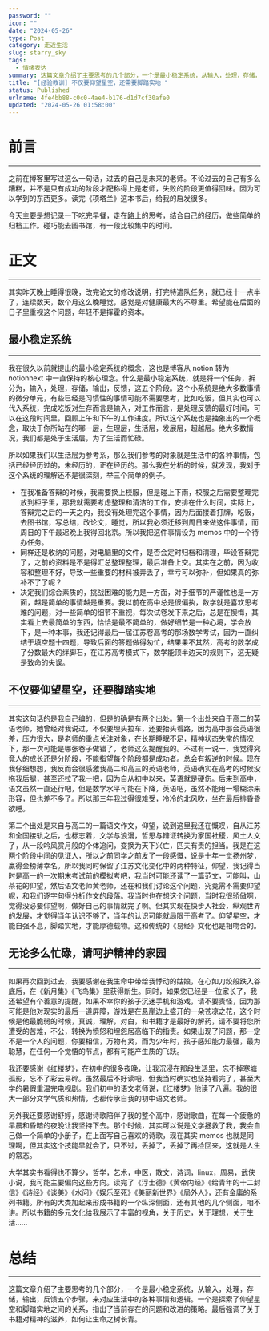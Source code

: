 ```yaml
---
password: ""
icon: ""
date: "2024-05-26"
type: Post
category: 走近生活
slug: starry_sky
tags:
  - 情绪表达
summary: 这篇文章介绍了主要思考的几个部分，一个是最小稳定系统，从输入，处理，存储，输出，反馈五个步骤，来对应生活中的各种事情和逻辑。一个是探索了仰望星空和脚踏实地之间的关系，指出了当前存在的问题和改进的策略。最后强调了关于书籍对精神的滋养，如何让生命之树长青。
title: "[经验教训] 不仅要仰望星空，还需要脚踏实地 "
status: Published
urlname: 4fe4bb88-c0c0-4ae4-b176-d1d7cf30afe0
updated: "2024-05-26 01:58:00"
---
```


# 前言

---

之前在博客里写过这么一句话，过去的自己是未来的老师。不论过去的自己有多么糟糕，并不是只有成功的阶段才配称得上是老师，失败的阶段更值得回味。因为可以学到的东西更多。读完《项塔兰》这本书后，给我的启发很多。

今天主要是想记录一下吃完早餐，走在路上的思考，结合自己的经历，做些简单的归档工作。碰巧能去图书馆，有一段比较集中的时间。

# 正文

---

其实昨天晚上睡得很晚，改完论文的修改说明，打完特遣队任务，就已经十一点半了，连续数天，数个月这么晚睡觉，感觉是对健康最大的不尊重。希望能在后面的日子里重视这个问题，年轻不是挥霍的资本。

## 最小稳定系统

---

我在很久以前就提出的最小稳定系统的概念，这也是博客从 notion 转为 notionnext 中一直保持的核心理念。什么是最小稳定系统，就是将一个任务，拆分为，输入，处理，存储，输出，反馈，这五个阶段。这个小系统是绝大多数事情的微分单元，有些已经是习惯性的事情可能不需要思考，比如吃饭，但其实也可以代入系统，完成吃饭对生存而言是输入，对工作而言，是处理反馈的最好时间，可以在这段时间里，回顾上午和下午的工作进度。所以这个系统也是抽象出的一个概念，取决于你所站在的哪一层，生理层，生活层，发展层，超越层。绝大多数情况，我们都是处于生活层，为了生活而忙碌。

所以如果我们以生活层为参考系，那么我们参考的对象就是生活中的各种事情，包括已经经历过的，未经历的，正在经历的。那么我在分析的时候，就发现，我对于这个系统的理解还不是很深刻，举三个简单的例子。

- 在我准备答辩的时候，我需要换上校服，但是碰上下雨，校服之后需要整理完放到柜子里，那我就需要考虑整理和清洁的工作，安排在什么时间，实际上，答辩完之后的一天之内，我没有处理完这个事情，因为后面接着打牌，吃饭，去图书馆，写总结，改论文，睡觉，所以我必须迁移到周日来做这件事情，而周日的下午最迟晚上我得回北京。所以我把这件事情设为 memos 中的一个待办任务。
- 同样还是收纳的问题，对电脑里的文件，是否会定时归档和清理，毕设答辩完了，之前的资料是不是得汇总整理整理，最后准备上交。其实在之前，因为收容和整理不好，导致一些重要的材料被弄丢了，幸亏可以弥补，但如果真的弥补不了了呢？
- 决定我们综合素质的，挑战困难的能力是一方面，对于细节的严谨性也是一方面，越是简单的事情越是重要。我以前在高中总是很偏执，数学就是喜欢思考难的问题，对一些简单的细节不重视，每次试卷发下来之后，总是在懊悔，其实看上去最简单的东西，恰恰是最不简单的，做好细节是一种心境，学会放下，是一种本事，我还记得最后一届江苏卷高考的那场数学考试，因为一直纠结于填空题十四题，导致后面的答题做得匆忙，结果果不其然，高考的数学成了分数最大的绊脚石，在江苏高考模式下，数学能顶半边天的规则下，这无疑是致命的失误。

## 不仅要仰望星空，还要脚踏实地

---

其实这句话的是我自己编的，但是的确是有两个出处。第一个出处来自于高二的英语老师，她曾经对我说过，不仅要埋头拉车，还要抬头看路，因为高中那会英语很差，压力很大，是老师的重点关注对象，在长期睡眠不足，精神状态失常的情况下，那一次可能是哪张卷子做错了，老师这么提醒我的。不过有一说一，我觉得究竟人的成长还是分阶段，不能指望每个阶段都是成功者。总会有叛逆的时候。现在我仔细想想，我反而会很感激我高二和高三的英语老师，英语确实在高考的时候没拖我后腿，甚至还拉了我一把，因为自从初中以来，英语就是硬伤。后来到高中，语文虽然一直还行吧，但是数学水平可能在下降，英语吧，虽然不能用一塌糊涂来形容，但也差不多了。所以那三年我过得很难受，冷冷的北风吹，坐在最后排昏昏欲睡。

第二个出处是来自与高二的一篇语文作文，仰望，说到这里我还在慨叹，自从江苏和全国接轨之后，也标志着，文学与浪漫，哲思与辩证转换为家国社稷，风土人文了，从一段吟风赏月般的个体追问，变换为天下兴亡，匹夫有责的担当。我是在这两个阶段中间的见证人，所以之前同学之前发了一段感慨，说是十年一觉扬州梦，赢得金榜薄幸名。所以我同时保留了江苏文化变化中的两种特征，仰望，我记得当时是高一的一次期末考试前的模拟考吧，我当时可能还读了一篇范文，可能叫，山茶花的仰望，然后语文老师黄老师，还在和我们讨论这个问题，究竟需不需要仰望呢，和我们逐字句得分析作文的段落。我当时也在想这个问题，当时我很骄傲啊，觉得没必要仰望啊，做好自己的事情就完了啊。但其实现在快步入社会，纵观世界的发展，才觉得当年认识不够了，当年的认识可能就局限于高考了。仰望星空，才能自强不息，脚踏实地，才能厚德载物。这和传统的《易经》文化也是相吻合的。

## 无论多么忙碌，请呵护精神的家园

---

如果再次回到过去，我要感谢在我生命中带给我悸动的姑娘，在心如刀绞般跌入谷底后，在《新月集》《飞鸟集》里获得新生。同时，如果您已经是一位家长了，我还希望有个善意的提醒，如果不幸你的孩子沉迷手机和游戏，请不要责怪，因为那可能是他对现实的最后一道屏障，游戏是在悬崖边上盛开的一朵苍凉之花，这个时候是他最脆弱的时候，真诚，理解，对白，和书籍才是最好的解药，请不要将您所遭受的苦难，不公，转换为愤怒和埋怨居高临下的指责。如果出现了问题，那一定不是一个人的问题，你要相信，万物有灵，而为少年时，孩子感知能力最强，最为聪慧，在任何一个觉悟的节点，都有可能产生质的飞跃。

我还要感谢《红楼梦》，在初中的很多夜晚，让我沉浸在那段生活里，忘不掉寒塘孤影，忘不了彩云易碎。虽然最后不好读吧，但我当时确实也坚持看完了，甚至大学的暑假重温完电视剧。我们初中的语文老师说，《红楼梦》他读了八遍。我的很大一部分文学气质和热情，也都传承自我的初中语文老师。

另外我还要感谢舒婷，感谢诗歌陪伴了我的整个高中，感谢歌曲，在每一个疲惫的早晨和昏暗的夜晚让我坚持下去。那个时候，其实可以说是文学拯救了我，我会自己做一个简单的小册子，在上面写自己喜欢的诗歌，现在其实 memos 也就是同理啊，但其实这个技能早就会了，只不过，丢掉了，丢掉了再捡回来，这就是人生的常态。

大学其实书看得也不算少，哲学，艺术，中医，散文，诗词，linux，周易，武侠小说，我可能主要偏向这些方向。读完了《浮士德》《黄帝内经》《给青年的十二封信》《诗经》《谈美》《水问》《娱乐至死》《美丽新世界》《局外人》，还有金庸的系列书籍。所有的大类加起来形成书籍的一个纵深侧面，还有其他的几个侧面，咱不讲。所以书籍的多元文化给我展示了丰富的视角，关于历史，关于理想，关于生活……

# 总结

---

这篇文章介绍了主要思考的几个部分，一个是最小稳定系统，从输入，处理，存储，输出，反馈五个步骤，来对应生活中的各种事情和逻辑。一个是探索了仰望星空和脚踏实地之间的关系，指出了当前存在的问题和改进的策略。最后强调了关于书籍对精神的滋养，如何让生命之树长青。
